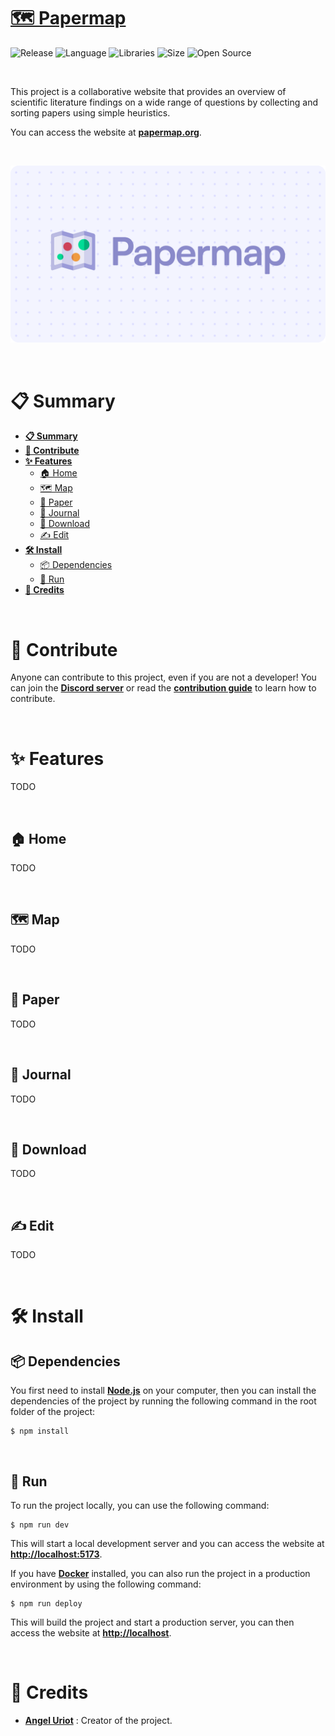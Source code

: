 # [🗺️ Papermap](https://papermap.org/)

![Release](https://img.shields.io/badge/Release-alpha-blueviolet)
![Language](https://img.shields.io/badge/Language-TypeScript-1d50de)
![Libraries](https://img.shields.io/badge/Framework-SvelteKit-fa8925)
![Size](https://img.shields.io/badge/Size-70Mo-f12222)
![Open Source](https://badges.frapsoft.com/os/v2/open-source.svg?v=103)

<br/>

This project is a collaborative website that provides an overview of scientific literature findings on a wide range of questions by collecting and sorting papers using simple heuristics.

You can access the website at **[papermap.org](https://papermap.org/)**.

<br/>

<p align="center">
	<img src="resources/misc/thumbnail.png" width="750">
</p>

<br/>

# 📋 Summary

* **[📋 Summary](#-summary)**
* **[🤝 Contribute](#-contribute)**
* **[✨ Features](#-features)**
	* [🏠 Home](#-home)
	* [🗺️ Map](#-map)
	* [📄 Paper](#-paper)
	* [📰 Journal](#-journal)
	* [💾 Download](#-download)
	* [✍️ Edit](#-edit)
* **[🛠️ Install](#%EF%B8%8F-install)**
	* [📦 Dependencies](#-dependencies)
	* [🚀 Run](#-run)
* **[🙏 Credits](#-credits)**

<br/>

# 🤝 Contribute

Anyone can contribute to this project, even if you are not a developer! You can join the [**Discord server**](https://discord.gg/eFdjRJe7WZ) or read the [**contribution guide**](https://github.com/yourusername/yourrepository/blob/main/CONTRIBUTING.md) to learn how to contribute.

<br/>

# ✨ Features

TODO

<br/>

## 🏠 Home

TODO

<br/>

## 🗺️ Map

TODO

<br/>

## 📄 Paper

TODO

<br/>

## 📰 Journal

TODO

<br/>

## 💾 Download

TODO

<br/>

## ✍️ Edit

TODO

<br/>

# 🛠️ Install

## 📦 Dependencies

You first need to install **[Node.js](https://nodejs.org/)** on your computer, then you can install the dependencies of the project by running the following command in the root folder of the project:

```console
$ npm install
```

<br/>

## 🚀 Run

To run the project locally, you can use the following command:

```console
$ npm run dev
```

This will start a local development server and you can access the website at **[http://localhost:5173](http://localhost:5173)**.

If you have **[Docker](https://www.docker.com/)** installed, you can also run the project in a production environment by using the following command:

```console
$ npm run deploy
```

This will build the project and start a production server, you can then access the website at **[http://localhost](http://localhost)**.

<br/>

# 🙏 Credits

* [**Angel Uriot**](https://github.com/angeluriot) : Creator of the project.
